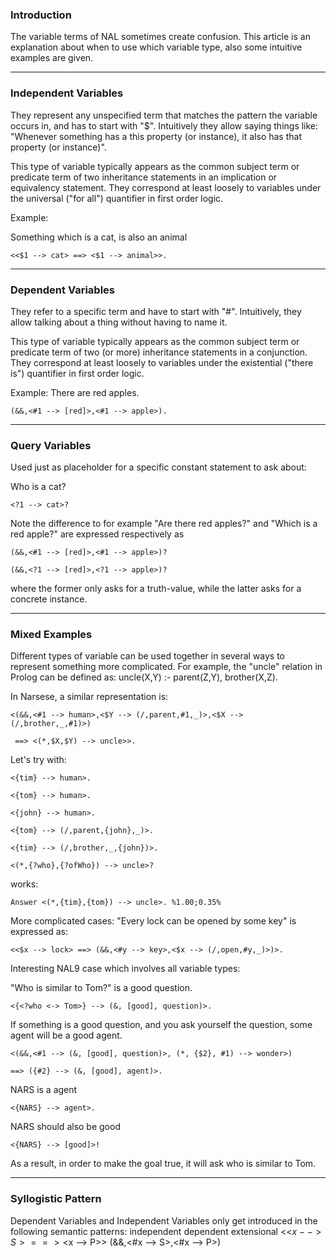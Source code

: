 ### Introduction
The variable terms of NAL sometimes create confusion. This article is an explanation about when to use which variable type, also some intuitive examples are given.

***
### Independent Variables
They represent any unspecified term that matches the pattern the variable occurs in, and has to start with "$". Intuitively they allow saying things like: "Whenever something has a this property (or instance), it also has that property (or instance)".

This type of variable typically appears as the common subject term or predicate term of two inheritance statements in an implication or equivalency statement. They correspond at least loosely to variables under the universal ("for all") quantifier in first order logic.

Example:

Something which is a cat, is also an animal

`<<$1 --> cat> ==> <$1 --> animal>>.`
***
### Dependent Variables

They refer to a specific term and have to start with "#". Intuitively, they allow talking about a thing without having to name it.

This type of variable typically appears as the common subject term or predicate term of two (or more) inheritance statements in a conjunction. They correspond at least loosely to variables under the existential ("there is") quantifier in first order logic.

Example: There are red apples.

`(&&,<#1 --> [red]>,<#1 --> apple>).`
***
### Query Variables

Used just as placeholder for a specific constant statement to ask about:

Who is a cat?

`<?1 --> cat>?`

Note the difference to for example "Are there red apples?" and "Which is a red apple?" are expressed respectively as

`(&&,<#1 --> [red]>,<#1 --> apple>)?`

`(&&,<?1 --> [red]>,<?1 --> apple>)?`

where the former only asks for a truth-value, while the latter asks for a concrete instance.

***
### Mixed Examples

Different types of variable can be used together in several ways to represent something more complicated. For example, the "uncle" relation in Prolog can be defined as: uncle(X,Y) :- parent(Z,Y), brother(X,Z).

In Narsese, a similar representation is:

`<(&&,<#1 --> human>,<$Y --> (/,parent,#1,_)>,<$X --> (/,brother,_,#1)>)`

` ==> <(*,$X,$Y) --> uncle>>.`

Let's try with:

`<{tim} --> human>.`

`<{tom} --> human>.`

`<{john} --> human>.`

`<{tom} --> (/,parent,{john},_)>.`

`<{tim} --> (/,brother,_,{john})>.`

`<(*,{?who},{?ofWho}) --> uncle>?`

works:

`Answer <(*,{tim},{tom}) --> uncle>. %1.00;0.35%`

More complicated cases: "Every lock can be opened by some key" is expressed as:

`<<$x --> lock> ==> (&&,<#y --> key>,<$x --> (/,open,#y,_)>)>. `

Interesting NAL9 case which involves all variable types:

"Who is similar to Tom?" is a good question.

`<{<?who <-> Tom>} --> (&, [good], question)>.`

If something is a good question, and you ask yourself the question, some agent will be a good agent.

`<(&&,<#1 --> (&, [good], question)>, (*, {$2}, #1) --> wonder>)` 

`==> ({#2} --> (&, [good], agent)>.`

NARS is a agent

`<{NARS} --> agent>.`

NARS should also be good

`<{NARS} --> [good]>!`

As a result, in order to make the goal true, it will ask who is similar to Tom.
***
### Syllogistic Pattern

Dependent Variables and Independent Variables only get introduced in the following semantic patterns:
                    independent                       dependent
extensional    <<$x --> S> ==> <$x --> P>>       (&&,<#x --> S>,<#x --> P>)